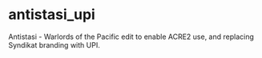 # antistasi_upi
Antistasi - Warlords of the Pacific edit to enable ACRE2 use, and replacing Syndikat branding with UPI.
